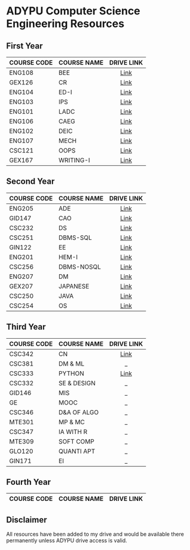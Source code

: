 # ADYPU Computer Science Engineering Resources


## First Year

| COURSE CODE | COURSE NAME | DRIVE LINK                                                                                   |
| ----------- | ----------- | :------------------------------------------------------------------------------------------: |
| ENG108      | BEE         | [Link](https://drive.google.com/drive/folders/1xPiJpEZx5loQ0nbP2cSEwZKfjxSn7j4c?usp=sharing) |
| GEX126      | CR          | [Link](https://drive.google.com/drive/folders/1NwfNtH4mbpKuPmDE-px5P9Fq_cMjSAqa?usp=sharing) |
| ENG104      | ED-I        | [Link](https://drive.google.com/drive/folders/1oCGPP1KwlZus7ykqTTJYbrw2YeCn9gA-?usp=sharing) |
| ENG103      | IPS         | [Link](https://drive.google.com/drive/folders/1gRNEc70AB7WTBA6crYv4OYsMCf7E2ZLR?usp=sharing) |
| ENG101      | LADC        | [Link](https://drive.google.com/drive/folders/1cxgzz1hKw30E1Yox7Ba_XOzLaCElFxNr?usp=sharing) |
| ENG106      | CAEG        | [Link](https://drive.google.com/drive/folders/1Df8OC3gdUBwRkqpk7yoEUlQcdj22FITW?usp=sharing) |
| ENG102      | DEIC        | [Link](https://drive.google.com/drive/folders/1QpdoyrFnynRPg86r38sBVkyI39xnF5AX?usp=sharing) |
| ENG107      | MECH        | [Link](https://drive.google.com/drive/folders/1DDRw1e-LAKJqfTXyJErxL9f3_76m2xQd?usp=sharing) |
| CSC121      | OOPS        | [Link](https://drive.google.com/drive/folders/1HsTo4wu5pgGF_-jQL_6ptu4A4bXQKf5Y?usp=sharing) |
| GEX167      | WRITING-I   | [Link](https://drive.google.com/drive/folders/16f0quwhR88TJCSKqVsI-cyDejgy5dLsT?usp=sharing) |


## Second Year

| COURSE CODE | COURSE NAME | DRIVE LINK                                                                                   |
| ----------- | ----------- | :------------------------------------------------------------------------------------------: |
| ENG205      | ADE         | [Link](https://drive.google.com/drive/folders/1yR_yERkxYk3J1hR6APFubTHGMD0bwHit?usp=sharing) |
| GID147      | CAO         | [Link](https://drive.google.com/drive/folders/1c11sB_ej1oNmtgWILlDIvExkyEo_IZDA?usp=sharing) |
| CSC232      | DS          | [Link](https://drive.google.com/drive/folders/1P17ydjipeoftcoo1Far_MQW68liR0xPw?usp=sharing) |
| CSC251      | DBMS-SQL    | [Link](https://drive.google.com/drive/folders/1-Ofu7fEYuHV8Sf6b53g0dEBK_LoQcgpU?usp=sharing) |
| GIN122      | EE          | [Link](https://drive.google.com/drive/folders/1NFdv42xt7hU3s3lCCUqab4_uC8frl8X3?usp=sharing) |
| ENG201      | HEM-I       | [Link](https://drive.google.com/drive/folders/1AYPfZ_lFd8XQwu4Ez_JAW3pvzac-O0BH?usp=sharing) |
| CSC256      | DBMS-NOSQL  | [Link](https://drive.google.com/drive/folders/1HL2CAuGbXxJxrqel0777PQzSAS-pKYiz?usp=sharing) |
| ENG207      | DM          | [Link](https://drive.google.com/drive/folders/1HL2CAuGbXxJxrqel0777PQzSAS-pKYiz?usp=sharing) |
| GEX207      | JAPANESE    | [Link](https://drive.google.com/drive/folders/1wiFLb1qbEW8kEwCTf1hLXQyi0_6lkUIw?usp=sharing) |
| CSC250      | JAVA        | [Link](https://drive.google.com/drive/folders/1z5xMUlTjR8-Pc1kQZDb_n6FRTf_sARoH?usp=sharing) |
| CSC254      | OS          | [Link](https://drive.google.com/drive/folders/1AUWOA47MfsCi0SwjXthC-GWwTOxibpEn?usp=sharing) |



## Third Year

| COURSE CODE | COURSE NAME | DRIVE LINK                                                                                   |
| ----------- | ----------- | :------------------------------------------------------------------------------------------: |
| CSC342      | CN          | [Link](https://drive.google.com/drive/folders/1goxPVJqDW4S9nTqaUXBx-RiuZ4zD8Ru1?usp=sharing) |
| CSC381      | DM & ML     | _                                                                                            |
| CSC333      | PYTHON      |[Link](https://drive.google.com/drive/folders/1yQDG3t-eYn3fGaS1toCu7cnhY5r7BmZg?usp=sharing) |
| CSC332      | SE & DESIGN | _                                                                                            |
| GID146      | MIS         | _                                                                                            |
| GE          | MOOC        | _                                                                                            |
| CSC346      | D&A OF ALGO | _                                                                                            |
| MTE301      | MP & MC     | _                                                                                            |
| CSC347      | IA WITH R   | _                                                                                            |
| MTE309      | SOFT COMP   | _                                                                                            |
| GLO120      | QUANTI APT  | _                                                                                            |
| GIN171      | EI          | _                                                                                            |


## Fourth Year

| COURSE CODE | COURSE NAME | DRIVE LINK                                                                                   |
| ----------- | ----------- | :------------------------------------------------------------------------------------------: |


## Disclaimer

All resources have been added to my drive and would be available there permanently unless ADYPU drive access is valid.
